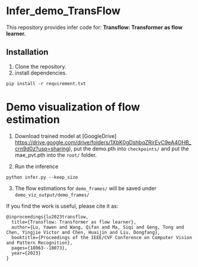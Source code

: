 # Infer_demo_TransFlow

This repository provides infer code for: **Transflow: Transformer as flow learner.**



## Installation
1. Clone the repository.
2. install dependencies.

```
pip install -r requirement.txt
```

# Demo visualization of flow estimation
1. Download trained model at [GoogleDrive] https://drive.google.com/drive/folders/1XbK0gDshbqZRirEvC9eA4OHB_crn9d0z?usp=sharing), put the demo.pth into ```checkpoints/``` and put the mae_pvt.pth into the ```root/``` folder.

2. Run the inference 

```
python infer.py --keep_size
```
3. The flow estimations for ```demo_frames/``` will be saved under ```demo_viz_output/demo_frames/```

If you find the work is useful, please cite it as:

```
@inproceedings{lu2023transflow,
  title={Transflow: Transformer as flow learner},
  author={Lu, Yawen and Wang, Qifan and Ma, Siqi and Geng, Tong and Chen, Yingjie Victor and Chen, Huaijin and Liu, Dongfang},
  booktitle={Proceedings of the IEEE/CVF Conference on Computer Vision and Pattern Recognition},
  pages={18063--18073},
  year={2023}
}
```
